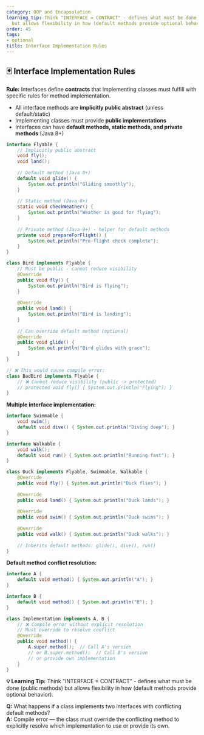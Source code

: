 ```yaml
---
category: OOP and Encapsulation
learning_tip: Think "INTERFACE = CONTRACT" - defines what must be done (public methods)
  but allows flexibility in how (default methods provide optional behavior).
order: 45
tags:
- optional
title: Interface Implementation Rules
---
```


## 🃏 Interface Implementation Rules

**Rule:** Interfaces define **contracts** that implementing classes must fulfill with specific rules for method implementation.

- All interface methods are **implicitly public abstract** (unless default/static)
- Implementing classes must provide **public implementations**
- Interfaces can have **default methods, static methods, and private methods** (Java 8+)

```java
interface Flyable {
    // Implicitly public abstract
    void fly();
    void land();
    
    // Default method (Java 8+)
    default void glide() {
        System.out.println("Gliding smoothly");
    }
    
    // Static method (Java 8+)
    static void checkWeather() {
        System.out.println("Weather is good for flying");
    }
    
    // Private method (Java 9+) - helper for default methods
    private void prepareForFlight() {
        System.out.println("Pre-flight check complete");
    }
}

class Bird implements Flyable {
    // Must be public - cannot reduce visibility
    @Override
    public void fly() {
        System.out.println("Bird is flying");
    }
    
    @Override
    public void land() {
        System.out.println("Bird is landing");
    }
    
    // Can override default method (optional)
    @Override
    public void glide() {
        System.out.println("Bird glides with grace");
    }
}

// ❌ This would cause compile error:
class BadBird implements Flyable {
    // ❌ Cannot reduce visibility (public -> protected)
    // protected void fly() { System.out.println("Flying"); }
}
```

**Multiple interface implementation:**
```java
interface Swimmable {
    void swim();
    default void dive() { System.out.println("Diving deep"); }
}

interface Walkable {
    void walk();
    default void run() { System.out.println("Running fast"); }
}

class Duck implements Flyable, Swimmable, Walkable {
    @Override
    public void fly() { System.out.println("Duck flies"); }
    
    @Override
    public void land() { System.out.println("Duck lands"); }
    
    @Override
    public void swim() { System.out.println("Duck swims"); }
    
    @Override
    public void walk() { System.out.println("Duck walks"); }
    
    // Inherits default methods: glide(), dive(), run()
}
```

**Default method conflict resolution:**
```java
interface A {
    default void method() { System.out.println("A"); }
}

interface B {
    default void method() { System.out.println("B"); }
}

class Implementation implements A, B {
    // ❌ Compile error without explicit resolution
    // Must override to resolve conflict
    @Override
    public void method() {
        A.super.method();  // Call A's version
        // or B.super.method();  // Call B's version
        // or provide own implementation
    }
}
```

**💡 Learning Tip:** Think "INTERFACE = CONTRACT" - defines what must be done (public methods) but allows flexibility in how (default methods provide optional behavior).

**Q:** What happens if a class implements two interfaces with conflicting default methods?  
**A:** Compile error — the class must override the conflicting method to explicitly resolve which implementation to use or provide its own.